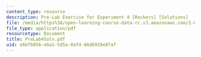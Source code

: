 ```yaml
---
content_type: resource
description: Pre-Lab Exercise for Experiment 4 [Rockers] [Solutions]
file: /media/https%3A/open-learning-course-data-rc.s3.amazonaws.com/2-004-modeling-dynamics-and-control-ii-spring-2003/e6bfb856eba15d5a0af466d6919e87af_PreLab4Soln.pdf
file_type: application/pdf
resourcetype: Document
title: PreLab4Soln.pdf
uid: e6bfb856-eba1-5d5a-0af4-66d6919e87af
---
```

